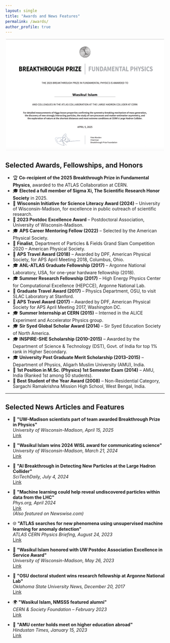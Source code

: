 ```yaml
---
layout: single
title: "Awards and News Features"
permalink: /awards/
author_profile: true
---
```


<p align="center">
  <img src="../images/Wasikul_Breakthrough_Prize.png" alt="Wasikul receiving Breakthrough Prize" width="500">
</p>


## Selected Awards, Fellowships, and Honors

- 🏆 **Co-recipient of the 2025 Breakthrough Prize in Fundamental Physics**, awarded to the ATLAS Collaboration at CERN.
- 🎓 **Elected a full member of Sigma Xi, The Scientific Research Honor Society** in 2025.  
- 🏅 **Wisconsin Initiative for Science Literacy Award (2024)** – University of Wisconsin-Madison, for excellence in public outreach of scientific research.
- 🥇 **2023 Postdoc Excellence Award** – Postdoctoral Association, University of Wisconsin-Madison.
- 🎓 **APS Career Mentoring Fellow (2022)** – Selected by the American Physical Society.
- 🥈 **Finalist**, Department of Particles & Fields Grand Slam Competition 2020 – American Physical Society.
- 🏅 **APS Travel Award (2018)** – Awarded by DPF, American Physical Society, for APS April Meeting 2018, Columbus, Ohio.
- 🎓 **ANL-ATLAS Graduate Fellowship (2017)** – Argonne National Laboratory, USA, for one-year hardware fellowship (2018).
- 🎓 **Summer Research Fellowship (2017)** – High Energy Physics Center for Computational Excellence (HEPCCE), Argonne National Lab.
- 🏅 **Graduate Travel Award (2017)** – Physics Department, OSU, to visit SLAC Laboratory at Stanford.
- 🏅 **APS Travel Award (2017)** – Awarded by DPF, American Physical Society for APS April Meeting 2017, Washington DC.
- 🎓 **Summer Internship at CERN (2015)** – Interned in the ALICE Experiment and Accelerator Physics group.
- 🎓 **Sir Syed Global Scholar Award (2014)** – Sir Syed Education Society of North America.
- 🎓 **INSPIRE-SHE Scholarship (2010–2015)** – Awarded by the Department of Science & Technology (DST), Govt. of India for top 1% rank in Higher Secondary.
- 🎓 **University Post Graduate Merit Scholarship (2013–2015)** – Department of Physics, Aligarh Muslim University (AMU), India.
- 🥇 **1st Position in M.Sc. (Physics) 1st Semester Exam (2014)** – AMU, India (Ranked 1st among 50 students).
- 🥇 **Best Student of the Year Award (2008)** – Non-Residential Category, Sargachi Ramakrishna Mission High School, West Bengal, India.

---

## Selected News Articles and Features

- 📰 **"UW–Madison scientists part of team awarded Breakthrough Prize in Physics"**  
  *University of Wisconsin-Madison, April 15, 2025*  
  [Link](https://www.physics.wisc.edu/2025/04/15/uw-madison-scientists-part-of-team-awarded-breakthrough-prize-in-physics)

- 📰 **"Wasikul Islam wins 2024 WISL award for communicating science"**  
  *University of Wisconsin-Madison, March 21, 2024*  
  [Link](https://www.physics.wisc.edu/2024/03/21/wasikul-islam-wins-2024-wisl-award-for-communicating-science)

- 🧠 **"AI Breakthrough in Detecting New Particles at the Large Hadron Collider"**  
  *SciTechDaily, July 4, 2024*  
  [Link](https://scitechdaily.com/ai-breakthrough-in-detecting-new-particles-at-the-large-hadron-collider)

- 🧠 **"Machine learning could help reveal undiscovered particles within data from the LHC"**  
  *Phys.org, April 2024*  
  [Link](https://phys.org/news/2024-04-machine-reveal-undiscovered-particles-large.html)  
  *(Also featured on Newswise.com)*

- 🌐 **"ATLAS searches for new phenomena using unsupervised machine learning for anomaly detection"**  
  *ATLAS CERN Physics Briefing, August 24, 2023*  
  [Link](https://atlas.cern/Updates/Briefing/Anomaly-Detection)

- 📰 **"Wasikul Islam honored with UW Postdoc Association Excellence in Service Award"**  
  *University of Wisconsin-Madison, May 26, 2023*  
  [Link](https://www.physics.wisc.edu/2023/05/26/wasikul-islam-honored-with-uw-postdoc-association-excellence-in-service-award)

- 📰 **"OSU doctoral student wins research fellowship at Argonne National Lab"**  
  *Oklahoma State University News, December 20, 2017*  
  [Link](https://news.okstate.edu/articles/communications/2017/osu-doctoral-student-wins-research-fellowship-argonne-national-lab.html)

- 🌍 **"Wasikul Islam, NMSSS featured alumni"**  
  *CERN & Society Foundation – February 2023*  
  [Link](https://www.linkedin.com/feed/update/urn:li:activity:7035902023447252992/)

- 📰 **"AMU center holds meet on higher education abroad"**  
  *Hindustan Times, January 15, 2023*  
  [Link](https://www.hindustantimes.com/cities/others/amu-centre-holds-meet-on-higher-education-abroad-101673724067530.html)
